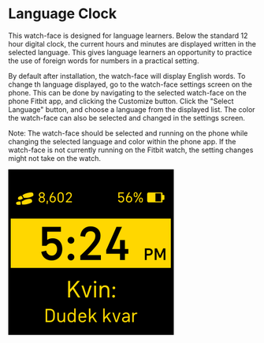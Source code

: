 # Language Clock
This watch-face is designed for language learners. Below the standard 12 hour digital clock, the current hours and minutes are displayed written in the selected language. This gives language learners an opportunity to practice the use of foreign words for numbers in a practical setting. 

By default after installation, the watch-face will display English words. To change th language displayed, go to the watch-face settings screen on the phone. This can be done by navigating to the selected watch-face on the phone Fitbit app, and clicking the Customize button. Click the "Select Language" button, and choose a language from the displayed list. The color the watch-face can also be selected and changed in the settings screen. 

Note: The watch-face should be selected and running on the phone while changing the selected language and color within the phone app. If the watch-face is not currently running on the Fitbit watch, the setting changes might not take on the watch. 

![screenshot](Screenshot.png)
